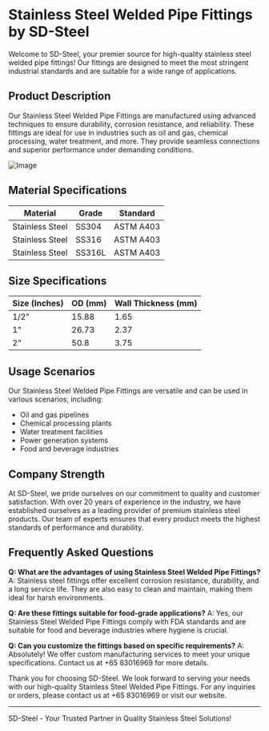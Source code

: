 # Stainless Steel Welded Pipe Fittings by SD-Steel

Welcome to SD-Steel, your premier source for high-quality stainless steel welded pipe fittings! Our fittings are designed to meet the most stringent industrial standards and are suitable for a wide range of applications.

## Product Description

Our Stainless Steel Welded Pipe Fittings are manufactured using advanced techniques to ensure durability, corrosion resistance, and reliability. These fittings are ideal for use in industries such as oil and gas, chemical processing, water treatment, and more. They provide seamless connections and superior performance under demanding conditions.

![Image](https://github.com/user-attachments/assets/2567258e-e124-4816-932d-1809bd27ef0b)

## Material Specifications

| **Material** | **Grade**   | **Standard** |
|--------------|-------------|--------------|
| Stainless Steel | SS304       | ASTM A403    |
| Stainless Steel | SS316       | ASTM A403    |
| Stainless Steel | SS316L      | ASTM A403    |

## Size Specifications

| **Size (Inches)** | **OD (mm)** | **Wall Thickness (mm)** |
|-------------------|-------------|-------------------------|
| 1/2"              | 15.88       | 1.65                    |
| 1"                | 26.73       | 2.37                    |
| 2"                | 50.8        | 3.75                    |

## Usage Scenarios

Our Stainless Steel Welded Pipe Fittings are versatile and can be used in various scenarios, including:
- Oil and gas pipelines
- Chemical processing plants
- Water treatment facilities
- Power generation systems
- Food and beverage industries

## Company Strength

At SD-Steel, we pride ourselves on our commitment to quality and customer satisfaction. With over 20 years of experience in the industry, we have established ourselves as a leading provider of premium stainless steel products. Our team of experts ensures that every product meets the highest standards of performance and durability.

## Frequently Asked Questions

**Q: What are the advantages of using Stainless Steel Welded Pipe Fittings?**
A: Stainless steel fittings offer excellent corrosion resistance, durability, and a long service life. They are also easy to clean and maintain, making them ideal for harsh environments.

**Q: Are these fittings suitable for food-grade applications?**
A: Yes, our Stainless Steel Welded Pipe Fittings comply with FDA standards and are suitable for food and beverage industries where hygiene is crucial.

**Q: Can you customize the fittings based on specific requirements?**
A: Absolutely! We offer custom manufacturing services to meet your unique specifications. Contact us at +65 83016969 for more details.

Thank you for choosing SD-Steel. We look forward to serving your needs with our high-quality Stainless Steel Welded Pipe Fittings. For any inquiries or orders, please contact us at +65 83016969 or visit our website.

---

SD-Steel - Your Trusted Partner in Quality Stainless Steel Solutions!